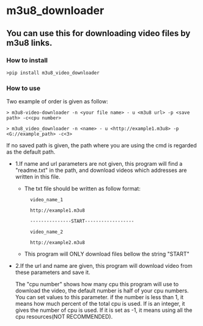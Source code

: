 # m3u8_downloader


## You can use this for downloading video files by m3u8 links.

### How to install

    >pip install m3u8_video_downloader
    
      
### How to use

Two example of order is given as follow:

    > m3u8-video-downloader -n <your file name> - u <m3u8 url> -p <save path> -c<cpu number>
    
    > m3u8_video_downloader -n <name> - u <http://example1.m3u8> -p <G://example_path> -c<3>

If no saved path is given, the path where you are using the cmd is regarded as the default path.


- 1.If name and url parameters are not given, this program will find a "readme.txt" in the path, and download videos which addresses are written in this file.


    - The txt file should be written as follow format:


            video_name_1
            
            http://example1.m3u8
            
            ---------------START------------------
            
            video_name_2
            
            http://example2.m3u8
        
        
    - This program will ONLY download files bellow the string "START"

- 2.If the url and name are given, this program will download video from these parameters and save it.

    The "cpu number" shows how many cpu this program will use to download the video, the default number is half of your cpu numbers. You can set values to this parameter. if the number is less than 1, it means how much percent of the total cpu is used. If is an integer, it gives the number of cpu is used. If it is set as -1, it means using all the cpu resources(NOT RECOMMENDED).

  
